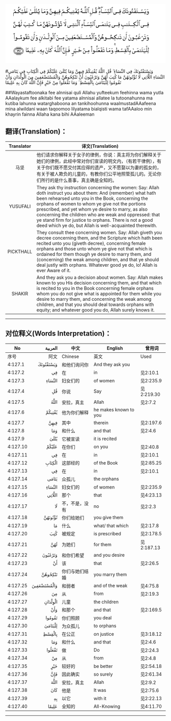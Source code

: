 ![004:127](images/004_127.gif)

#وَيَسْتَفْتُونَكَ فِي النِّسَاءِ ۖ قُلِ اللَّهُ يُفْتِيكُمْ فِيهِنَّ وَمَا يُتْلَىٰ عَلَيْكُمْ فِي الْكِتَابِ فِي يَتَامَى النِّسَاءِ اللَّاتِي لَا تُؤْتُونَهُنَّ مَا كُتِبَ لَهُنَّ وَتَرْغَبُونَ أَنْ تَنْكِحُوهُنَّ وَالْمُسْتَضْعَفِينَ مِنَ الْوِلْدَانِ وَأَنْ تَقُومُوا لِلْيَتَامَىٰ بِالْقِسْطِ ۚ وَمَا تَفْعَلُوا مِنْ خَيْرٍ فَإِنَّ اللَّهَ كَانَ بِهِ عَلِيمًا 

##Wayastaftoonaka fee alnnisai quli Allahu yufteekum feehinna wama yutla AAalaykum fee alkitabi fee yatama alnnisai allatee la tutoonahunna ma kutiba lahunna watarghaboona an tankihoohunna waalmustadAAafeena mina alwildani waan taqoomoo lilyatama bialqisti wama tafAAaloo min khayrin fainna Allaha kana bihi AAaleeman 

## 翻译(Translation)：

| Translator | 译文(Translation)                                            |
| :--------: | ------------------------------------------------------------ |
|    马坚    | 他们请求你解释关于女子的律例，你说：真主将为你们解释关于她们的律例，此经中常对你们宣读的明文内，（有若干律例），有关于你们既不愿交付其应得的遗产，又不愿娶以为妻的孤女的，有关于被人欺负的儿童的，有教你们公平地照管孤儿的。无论你们所行的是什么善事，真主确是全知的。 |
|  YUSUFALI  | They ask thy instruction concerning the women: Say: Allah doth instruct you about them: And (remember) what hath been rehearsed unto you in the Book, concerning the orphans of women to whom ye give not the portions prescribed, and yet whom ye desire to marry, as also concerning the children who are weak and oppressed: that ye stand firm for justice to orphans. There is not a good deed which ye do, but Allah is well-acquainted therewith. |
| PICKTHALL  | They consult thee concerning women. Say: Allah giveth you decree concerning them, and the Scripture which hath been recited unto you (giveth decree), concerning female orphans and those unto whom ye give not that which is ordained for them though ye desire to marry them, and (concerning) the weak among children, and that ye should deal justly with orphans. Whatever good ye do, lo! Allah is ever Aware of it. |
|   SHAKIR   | And they ask you a decision about women. Say: Allah makes known to you His decision concerning them, and that which is recited to you in the Book concerning female orphans whom you do not give what is appointed for them while you desire to marry them, and concerning the weak among children, and that you should deal towards orphans with equity; and whatever good you do, Allah surely knows it. |

---

## 对位释义(Words Interpretation)：

| No   | العربية | 中文    | English | 曾用词 |
| ---- | ------: | ------- | ------- | ------ |
| 序号 |    阿文 | Chinese | 英文    | Used   |
| 4:127.1  | وَيَسْتَفْتُونَكَ   | 和他们询问你   | And they ask you      |            |
| 4:127.2  | فِي          | 在             | in                    | 见2:10.1   |
| 4:127.3  | النِّسَاءِ      | 妇女们的       | of women              | 见2:235.9  |
| 4:127.4  | قُلِ          | 你说           | Say                   | 见2:219.30 |
| 4:127.5  | اللَّهُ        | 安拉，真主     | Allah                 | 见2:7.2 |
| 4:127.6  | يُفْتِيكُمْ      | 他为你们解释   | he makes known to you |            |
| 4:127.7  | فِيهِنَّ        | 其中           | therein               | 见2:197.6  |
| 4:127.8  | وَمَا         | 和什么         | and that              | 见2:4.6    |
| 4:127.9  | يُتْلَىٰ        | 它被宣读       | it is recited         |            |
| 4:127.10 | عَلَيْكُمْ       | 在你们         | on you                | 见2:40.8   |
| 4:127.11 | فِي          | 在             | in                    | 见2:10.1   |
| 4:127.12 | الْكِتَابِ      | 这部经的       | of the Book           | 见2:85.25  |
| 4:127.13 | فِي          | 在             | in                    | 见2:10.1   |
| 4:127.14 | يَتَامَى       | 众孤儿         | the orphans           |            |
| 4:127.15 | النِّسَاءِ      | 妇女们的       | of women              | 见2:235.9  |
| 4:127.16 | اللَّاتِي      | 那个           | that                  | 见4:23.13  |
| 4:127.17 | لَا          | 不，不是，没有 | no                    | 见2:2.3    |
| 4:127.18 | تُؤْتُونَهُنَّ     | 你们给她们     | you give them         |            |
| 4:127.19 | مَا          | 什么           | what/ that which      | 见2:17.8   |
| 4:127.20 | كُتِبَ         | 被规定         | is prescribed         | 见2:178.5  |
| 4:127.21 | لَهُنَّ         | 为她们         | for them              | 见2:187.13 |
| 4:127.22 | وَتَرْغَبُونَ     | 和你们希望     | and you desire        |            |
| 4:127.23 | أَنْ          | 该             | that                  | 见2:26.5   |
| 4:127.24 | تَنْكِحُوهُنَّ     | 你们与她们结婚 | you marry them        |            |
| 4:127.25 | وَالْمُسْتَضْعَفِينَ | 和弱者         | and of the weak       | 见4:75.8   |
| 4:127.26 | مِنَ          | 从             | from                  | 见2:19.3 |
| 4:127.27 | الْوِلْدَانِ     | 儿童           | the children          |            |
| 4:127.28 | وَأَنْ         | 和那个         | and that              | 见2:169.5  |
| 4:127.29 | تَقُومُوا      | 你们照顾       | you deal              |            |
| 4:127.30 | لِلْيَتَامَىٰ     | 为众孤儿       | to orphans            |            |
| 4:127.31 | بِالْقِسْطِ      | 在公正         | on justice            | 见3:18.12  |
| 4:127.32 | وَمَا         | 和什么         | and that              | 见2:4.6    |
| 4:127.33 | تَفْعَلُوا      | 做             | Do                    | 见2:24.3   |
| 4:127.34 | مِنْ          | 从             | from                  | 见2:4.8    |
| 4:127.35 | خَيْرٍ         | 较好的         | be better             | 见2:54.18  |
| 4:127.36 | فَإِنَّ         | 因此确实       | so surely             | 见2:61.34  |
| 4:127.37 | اللَّهَ        | 安拉，真主     | Allah                 | 见2:9.2 |
| 4:127.38 | كَانَ         | 他是           | It was                | 见2:75.6   |
| 4:127.39 | بِهِ          | 以它           | with it               | 见2:22.13  |
| 4:127.40 | عَلِيمًا       | 全知的         | All-Knowing           | 见4:11.70  |

---
